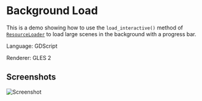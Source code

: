 # Background Load

This is a demo showing how to use the `load_interactive()` method of
[`ResourceLoader`](https://docs.godotengine.org/en/latest/classes/class_resourceloader.html)
to load large scenes in the background with a progress bar.

Language: GDScript

Renderer: GLES 2

## Screenshots

![Screenshot](screenshots/paintings.png)

